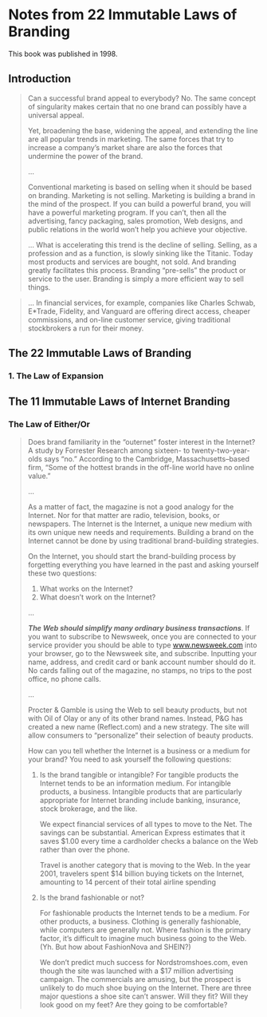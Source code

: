 # Notes from 22 Immutable Laws of Branding

This book was published in 1998.

## Introduction

> Can a successful brand appeal to everybody? No. The same concept of singularity makes certain that no one brand can possibly have a universal appeal.
>
> Yet, broadening the base, widening the appeal, and extending the line are all popular trends in marketing. The same forces that try to increase a company’s market share are also the forces that undermine the power of the brand.
>
> ...
>
> Conventional marketing is based on selling when it should be based on branding. Marketing is not selling. Marketing is building a brand in the mind of the prospect. If you can build a powerful brand, you will have a powerful marketing program. If you can’t, then all the advertising, fancy packaging, sales promotion, Web designs, and public relations in the world won’t help you achieve your objective.
>
> ...
> What is accelerating this trend is the decline of selling. Selling, as a profession and as a function, is slowly sinking like the Titanic. Today most products and services are bought, not sold. And branding greatly facilitates this process. Branding “pre-sells” the product or service to the user. Branding is simply a more efficient way to sell things.


> ... In financial services, for example, companies like Charles Schwab, E*Trade, Fidelity, and Vanguard are offering direct access, cheaper commissions, and on-line customer service, giving traditional stockbrokers a run for their money.

## The 22 Immutable Laws of Branding

### 1. The Law of Expansion

## The 11 Immutable Laws of Internet Branding

### The Law of Either/Or

> Does brand familiarity in the “outernet” foster interest in the Internet? A study by Forrester Research among sixteen- to twenty-two-year-olds says “no.” According to the Cambridge, Massachusetts–based firm, “Some of the hottest brands in the off-line world have no online value.”
>
> ...
>
> As a matter of fact, the magazine is not a good analogy for the Internet. Nor for that matter are radio, television, books, or newspapers. The Internet is the Internet, a unique new medium with its own unique new needs and requirements. Building a brand on the Internet cannot be done by using traditional brand-building strategies.
>
> On the Internet, you should start the brand-building process by forgetting everything you have learned in the past and asking yourself these two questions:
> 1. What works on the Internet?
> 2. What doesn’t work on the Internet?
>
> ...
>
> ***The Web should simplify many ordinary business transactions***. If you want to subscribe to Newsweek, once you are connected to your service provider you should be able to type www.newsweek.com into your browser, go to the Newsweek site, and subscribe. Inputting your name, address, and credit card or bank account number should do it. No cards falling out of the magazine, no stamps, no trips to the post office, no phone calls.
>
> ...
>
> Procter & Gamble is using the Web to sell beauty products, but not with Oil of Olay or any of its other brand names. Instead, P&G has created a new name (Reflect.com) and a new strategy. The site will allow consumers to “personalize” their selection of beauty products.
>
> How can you tell whether the Internet is a business or a medium for your brand? You need to ask yourself the following questions:
>
> 1. Is the brand tangible or intangible?
>    For tangible products the Internet tends to be an information medium. For intangible products, a business. Intangible products that are particularly appropriate for Internet branding include banking, insurance, stock brokerage, and the like.
>
>    We expect financial services of all types to move to the Net. The savings can be substantial. American Express estimates that it saves $1.00 every time a cardholder checks a balance on the Web rather than over the phone.
>
>    Travel is another category that is moving to the Web. In the year 2001, travelers spent $14 billion buying tickets on the Internet, amounting to 14 percent of their total airline spending
>
> 2. Is the brand fashionable or not?
>
>    For fashionable products the Internet tends to be a medium. For other products, a business. Clothing is generally fashionable, while computers are generally not. Where fashion is the primary factor, it’s difficult to imagine much business going to the Web. (Yh. But how about FashionNova and SHEIN?)
>
>    We don’t predict much success for Nordstromshoes.com, even though the site was launched with a $17 million advertising campaign. The commercials are amusing, but the prospect is unlikely to do much shoe buying on the Internet. There are three major questions a shoe site can’t answer. Will they fit? Will they look good on my feet? Are they going to be comfortable?